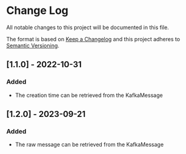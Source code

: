 # Change Log

All notable changes to this project will be documented in this file.

The format is based on [Keep a Changelog](http://keepachangelog.com/)
and this project adheres to [Semantic Versioning](http://semver.org/).

## [1.1.0] - 2022-10-31

### Added 

- The creation time can be retrieved from the KafkaMessage

## [1.2.0] - 2023-09-21

### Added 

- The raw message can be retrieved from the KafkaMessage
